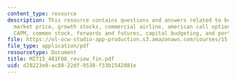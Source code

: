 ```yaml
---
content_type: resource
description: This resource contains questions and answers related to bond maturing,
  market price, growth stocks, commercial airline, american call option, fixed income,
  CAPM, common stock, forwards and futures, capital budgeting, and portfolio theory.
file: https://ol-ocw-studio-app-production.s3.amazonaws.com/courses/15-401-finance-theory-i-fall-2008/d28223e0ac8822df9538f33b1542881e_MIT15_401F08_review_fin.pdf
file_type: application/pdf
resourcetype: Document
title: MIT15_401F08_review_fin.pdf
uid: d28223e0-ac88-22df-9538-f33b1542881e
---
```

